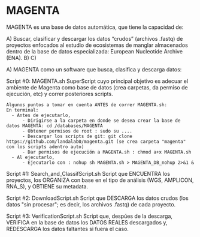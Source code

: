 # MAGENTA

MAGENTA es una base de datos automática, que tiene la capacidad de:

  A) Buscar, clasificar y descargar los datos “crudos” (archivos .fastq) de proyectos enfocados al estudio de ecosistemas
  de manglar almacenados dentro de la base de datos especializada: European Nucleotide Archive (ENA).
  B)
  C)
	

  A) MAGENTA como un software que busca, clasifica y descarga datos:

  Script #0: MAGENTA.sh 
    SuperScript cuyo principal objetivo es adecuar el ambiente de Magenta como base de datos (crea carpetas, da permiso de ejecución, etc)
    y correr posteriores scripts.

    Algunos puntos a tomar en cuenta ANTES de correr MAGENTA.sh:
    En terminal:
      - Antes de ejecutarlo, 
          - Dirigirse a la carpeta en donde se desea crear la base de datos MAGENTA: cd /databases/MAGENTA
          - Obtener permisos de root : sudo su ....
          - Descargar los scripts de git: git clone https://github.com/landalab0/magenta.git (se crea carpeta "magenta" con los scripts adentro auto)
          - Dar permisos de ejecución a MAGENTA.sh : chmod a+x MAGENTA.sh
      - Al ejecutarlo,
          - Ejecutarlo con : nohup sh MAGENTA.sh > MAGENTA_DB_nohup 2>&1 &


  Script #1: Search_and_ClassifScript.sh
    Script que ENCUENTRA los proyectos, los ORGANIZA con base en el tipo de análisis (WGS, AMPLICON, RNA_S), y OBTIENE su metadata.
    
  
  Script #2: DownloadScript.sh
    Script que DESCARGA los datos crudos (los datos "sin procesar"; es decir, los archivos .fastq) de cada proyecto.

    
  Script #3: VerificationScript.sh
    Script que, despúes de la descarga, VERIFICA en la base de datos los DATOS REALES descargados y, REDESCARGA los datos faltantes
    si fuera el caso.
  
